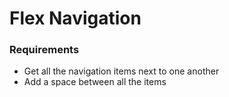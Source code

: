 # Flex Navigation

### Requirements
* Get all the navigation items next to one another
* Add a space between all the items
